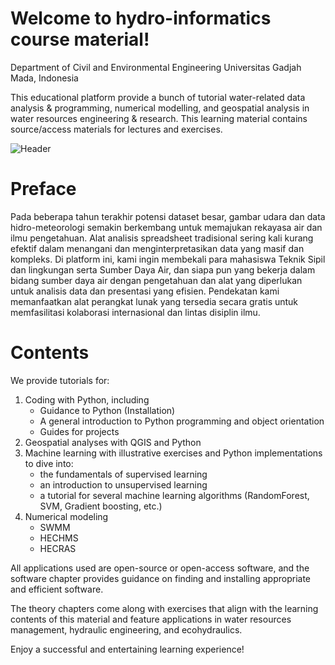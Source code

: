# Welcome to hydro-informatics course material!
Department of Civil and Environmental Engineering
Universitas Gadjah Mada, Indonesia

This educational platform provide a bunch of tutorial water-related data analysis & programming, 
numerical modelling, and geospatial analysis in water resources engineering & research.
This learning material contains source/access materials for lectures and exercises. 


![Header](https://github.com/vempi/course-hydroinformatics/assets/34568583/00df34c0-dcb8-464a-926d-9b0b38e5ab61)

# Preface
Pada beberapa tahun terakhir potensi dataset besar, gambar udara dan data hidro-meteorologi semakin berkembang untuk memajukan rekayasa air dan ilmu pengetahuan. 
Alat analisis spreadsheet tradisional sering kali kurang efektif dalam menangani dan menginterpretasikan data yang masif dan kompleks. 
Di platform ini, kami ingin membekali para mahasiswa Teknik Sipil dan lingkungan serta Sumber Daya Air, 
dan siapa pun yang bekerja dalam bidang sumber daya air dengan pengetahuan dan alat yang diperlukan untuk analisis data dan presentasi yang efisien. 
Pendekatan kami memanfaatkan alat perangkat lunak yang tersedia secara gratis untuk memfasilitasi kolaborasi internasional dan lintas disiplin ilmu.

# Contents
We provide tutorials for:

1. Coding with Python, including
   - Guidance to Python (Installation)
   - A general introduction to Python programming and object orientation
   - Guides for projects
2. Geospatial analyses with QGIS and Python
3. Machine learning with illustrative exercises and Python implementations to dive into:
   - the fundamentals of supervised learning
   - an introduction to unsupervised learning
   - a tutorial for several machine learning algorithms (RandomForest, SVM, Gradient boosting, etc.)
4. Numerical modeling
   - SWMM
   - HECHMS
   - HECRAS

All applications used are  open-source or open-access software, and the software chapter provides guidance on finding and installing appropriate and efficient software.

The theory chapters come along with exercises that align with the learning contents of this material and feature applications in water resources management, hydraulic engineering, and ecohydraulics.

Enjoy a successful and entertaining learning experience!
